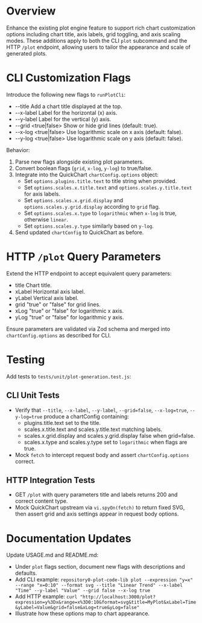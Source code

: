 # Overview
Enhance the existing plot engine feature to support rich chart customization options including chart title, axis labels, grid toggling, and axis scaling modes. These additions apply to both the CLI `plot` subcommand and the HTTP `/plot` endpoint, allowing users to tailor the appearance and scale of generated plots.

# CLI Customization Flags
Introduce the following new flags to `runPlotCli`:

- --title <text>               Add a chart title displayed at the top.
- --x-label <text>             Label for the horizontal (x) axis.
- --y-label <text>             Label for the vertical (y) axis.
- --grid <true|false>          Show or hide grid lines (default: true).
- --x-log <true|false>         Use logarithmic scale on x axis (default: false).
- --y-log <true|false>         Use logarithmic scale on y axis (default: false).

Behavior:
1. Parse new flags alongside existing plot parameters.
2. Convert boolean flags (`grid`, `x-log`, `y-log`) to true/false.
3. Integrate into the QuickChart `chartConfig.options` object:
   - Set `options.plugins.title.text` to title string when provided.
   - Set `options.scales.x.title.text` and `options.scales.y.title.text` for axis labels.
   - Set `options.scales.x.grid.display` and `options.scales.y.grid.display` according to `grid` flag.
   - Set `options.scales.x.type` to `logarithmic` when `x-log` is true, otherwise `linear`.
   - Set `options.scales.y.type` similarly based on `y-log`.
4. Send updated `chartConfig` to QuickChart as before.

# HTTP `/plot` Query Parameters
Extend the HTTP endpoint to accept equivalent query parameters:

- title            Chart title.
- xLabel           Horizontal axis label.
- yLabel           Vertical axis label.
- grid             "true" or "false" for grid lines.
- xLog             "true" or "false" for logarithmic x axis.
- yLog             "true" or "false" for logarithmic y axis.

Ensure parameters are validated via Zod schema and merged into `chartConfig.options` as described for CLI.

# Testing
Add tests to `tests/unit/plot-generation.test.js`:

## CLI Unit Tests
- Verify that `--title`, `--x-label`, `--y-label`, `--grid=false`, `--x-log=true`, `--y-log=true` produce a chartConfig containing:
  - plugins.title.text set to the title.
  - scales.x.title.text and scales.y.title.text matching labels.
  - scales.x.grid.display and scales.y.grid.display false when grid=false.
  - scales.x.type and scales.y.type set to `logarithmic` when flags are true.
- Mock `fetch` to intercept request body and assert `chartConfig.options` correct.

## HTTP Integration Tests
- GET `/plot` with query parameters title and labels returns 200 and correct content type.
- Mock QuickChart upstream via `vi.spyOn(fetch)` to return fixed SVG, then assert grid and axis settings appear in request body options.

# Documentation Updates
Update USAGE.md and README.md:

- Under `plot` flags section, document new flags with descriptions and defaults.
- Add CLI example:
  `repository0-plot-code-lib plot --expression "y=x" --range "x=0:10" --format svg --title "Linear Trend" --x-label "Time" --y-label "Value" --grid false --x-log true`
- Add HTTP example:
  `curl "http://localhost:3000/plot?expression=y%3Dx&range=x%3D0:10&format=svg&title=MyPlot&xLabel=Time&yLabel=Value&grid=false&xLog=true&yLog=false"`
- Illustrate how these options map to chart appearance.